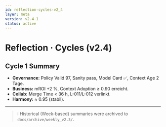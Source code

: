 ```yaml
---
id: reflection-cycles-v2_4
layer: meta
version: v2.4.1
status: active
---
```


# Reflection · Cycles (v2.4)

## Cycle 1 Summary
- **Governance:** Policy Valid 97, Sanity pass, Model Card ✅, Context Age 2 Tage.
- **Business:** mROI +2 %, Context Adoption ≥ 0.90 erreicht.
- **Collab:** Merge Time < 36 h, L-011/L-012 verlinkt.
- **Harmony:** ≈ 0.95 (stabil).
---
> ℹ️ Historical (Week-based) summaries were archived to `docs/archive/weekly_v2.3/`.
